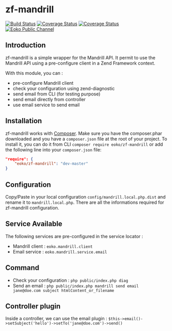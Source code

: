# zf-mandrill

[![Build Status](https://travis-ci.org/eoko/zf-mandrill.svg?branch=master)](https://travis-ci.org/eoko/zf-mandrill)
[![Coverage Status](https://coveralls.io/repos/eoko/zf-mandrill/badge.svg)](https://coveralls.io/r/eoko/zf-mandrill)
[![Coverage Status](https://coveralls.io/repos/eoko/zf-mandrill/badge.svg)](https://coveralls.io/r/eoko/zf-mandrill)
[![Eoko Public Channel](http://slackin.eoko.fr/badge.svg)](http://slackin.eoko.fr/)

## Introduction

zf-mandrill is a simple wrapper for the Mandrill API. It permit to use the Mandrill API using a pre-configure client in 
a Zend Framework context.

With this module, you can :

- pre-configure Mandrill client
- check your configuration using zend-diagnostic
- send email from CLI (for testing purpose)
- send email directly from controller
- use email service to send email

## Installation

zf-mandrill works with [Composer](http://getcomposer.org). Make sure you have the composer.phar downloaded and you have a
`composer.json` file at the root of your project. To install it, you can do it from CLI `composer require eoko/zf-mandrill` or add the following line into your `composer.json` file:

```json
"require": {
    "eoko/zf-mandrill": "dev-master"
}
```

## Configuration

Copy/Paste in your local configuration `config/mandrill.local.php.dist` and rename it to `mandrill.local.php`. 
There are all the informations required for zf-mandrill configuration.

## Service Available

The following services are pre-configured in the service locator :

- Mandrill client : `eoko.mandrill.client`
- Email service : `eoko.mandrill.service.email`

## Command

- Check your configuration : `php public/index.php diag`
- Send an email :  `php public/index.php mandrill send email jane@doe.com subject htmlContent_or_filename`
 
## Controller plugin

Inside a controller, we can use the email plugin : `$this->email()->setSubject('hello')->setTo('jane@doe.com')->send()`
